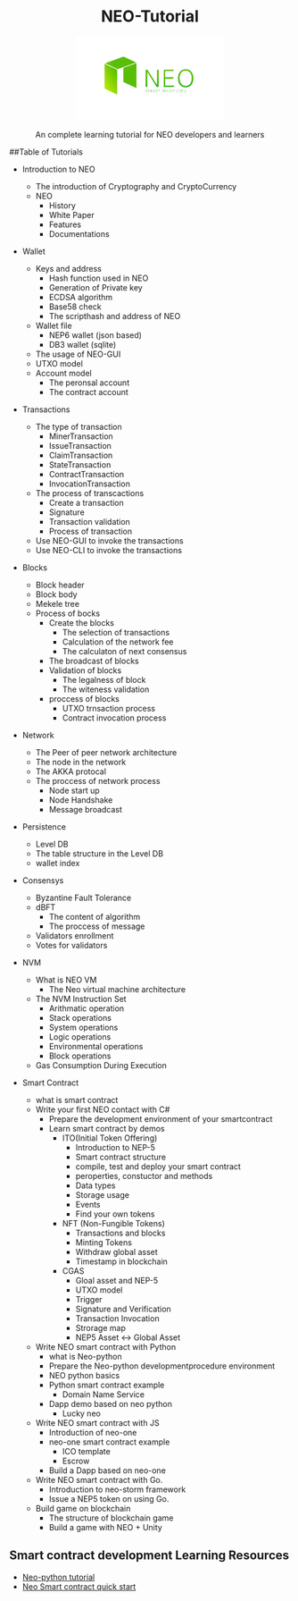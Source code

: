 <div align="center">  
<h1>NEO-Tutorial</h1>
<img src="neo-rebranding.png" alt="NEO-Tutorial" height="150">
<p>An complete learning tutorial for NEO developers and learners</p>
</div>

##Table of Tutorials
 - Introduction to NEO
    - The introduction of Cryptography and CryptoCurrency 
    - NEO
        - History
        - White Paper
        - Features
        - Documentations

 - Wallet 
    - Keys and address
        - Hash function used in NEO
        - Generation of Private key
        - ECDSA algorithm
        - Base58 check
        - The scripthash and address of NEO
    - Wallet file
        - NEP6 wallet (json based)
        - DB3 wallet (sqlite)
    - The usage of NEO-GUI
    - UTXO model
    - Account model
        - The peronsal account
        - The contract account


 - Transactions
    - The type of transaction 
        -  MinerTransaction
        -  IssueTransaction
        -  ClaimTransaction
        -  StateTransaction
        -  ContractTransaction
        -  InvocationTransaction
    - The process of transcactions
        - Create a transaction
        - Signature
        - Transaction validation
        - Process of transaction
    - Use NEO-GUI to invoke the transactions
    - Use NEO-CLI to invoke the transactions
 
 - Blocks
    - Block header
    - Block body
    - Mekele tree
    - Process of bocks 
        - Create the blocks 
            -  The selection of transactions
            -  Calculation of the network fee
            -  The calculaton of next consensus
        - The broadcast of blocks
        - Validation of blocks
            - The legalness of block
            - The witeness validation
        - proccess of blocks
            - UTXO trnsaction process
            - Contract invocation process

 - Network 
    - The Peer of peer network architecture
    - The node in the network
    - The AKKA protocal
    - The proccess of network process
        - Node start up
        - Node Handshake
        - Message broadcast
 
 - Persistence
    -  Level DB
    -  The table structure in the Level DB
    -  wallet index

 - Consensys
    - Byzantine Fault Tolerance
    - dBFT 
        - The content of algorithm
        - The proccess of message
    - Validators enrollment 
    - Votes for validators

 - NVM
    - What is NEO VM
        - The Neo virtual machine architecture    
    - The NVM Instruction Set
        - Arithmatic operation
        - Stack operations
        - System operations
        - Logic operations
        - Environmental operations
        - Block operations
    - Gas Consumption During Execution

- Smart Contract
    - what is smart contract
    - Write your first NEO contact with C#
    	- Prepare the development environment of your smartcontract
    	- Learn smart contract by demos
    		- ITO(Initial Token Offering)
    			- Introduction to NEP-5 
    			- Smart contract structure 
    			- compile, test and deploy your smart contract
    			- peroperties, constuctor and methods
    			- Data types
    			- Storage usage
    			- Events 
    			- Find your own tokens
    		- NFT (Non-Fungible Tokens)
    			- Transactions and blocks
    			- Minting Tokens
    			- Withdraw global asset
    			- Timestamp in blockchain
    		- CGAS
    			- Gloal asset and NEP-5
    			- UTXO model
    			- Trigger
    			- Signature and Verification
    			- Transaction Invocation
    			- Strorage map
    			- NEP5 Asset <-> Global Asset
    - Write NEO smart contract with Python 
        - what is Neo-python
        - Prepare the Neo-python developmentprocedure environment 
        - NEO python basics
        - Python smart contract example
            - Domain Name Service
        - Dapp demo based on neo python
            - Lucky neo 
    - Write NEO smart contract with JS
        - Introduction of neo-one
        - neo-one smart contract example
            - ICO template
            - Escrow
        - Build a Dapp based on neo-one 
    - Write NEO smart contract with Go.
        - Introduction to neo-storm framework
        - Issue a NEP5 token on using Go.
    - Build game on blockchain
        - The structure of blockchain game
        - Build a game with NEO + Unity
## Smart contract development Learning Resources
- [Neo-python tutorial]()
- [Neo Smart contract quick start]()